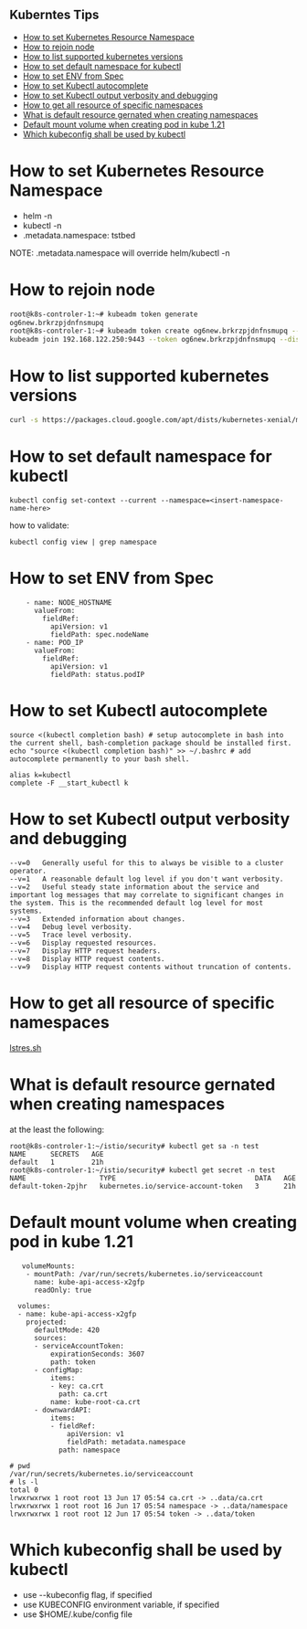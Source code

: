 Kuberntes Tips
---

- [How to set Kubernetes Resource Namespace](#how-to-set-kubernetes-resource-namespace)
- [How to rejoin node](#how-to-rejoin-node)
- [How to list supported kubernetes versions](#how-to-list-supported-kubernetes-versions)
- [How to set default namespace for kubectl](#how-to-set-default-namespace-for-kubectl)
- [How to set ENV from Spec](#how-to-set-env-from-spec)
- [How to set Kubectl autocomplete](#how-to-set-kubectl-autocomplete)
- [How to set Kubectl output verbosity and debugging](#how-to-set-kubectl-output-verbosity-and-debugging)
- [How to get all resource of specific namespaces](#how-to-get-all-resource-of-specific-namespaces)
- [What is default resource gernated when creating namespaces](#what-is-default-resource-gernated-when-creating-namespaces)
- [Default mount volume when creating pod in kube 1.21](#default-mount-volume-when-creating-pod-in-kube-121)
- [Which kubeconfig shall be used by kubectl](#which-kubeconfig-shall-be-used-by-kubectl)

# How to set Kubernetes Resource Namespace
* helm -n <ns>
* kubectl -n <ns>
* .metadata.namespace: tstbed

NOTE: .metadata.namespace will override helm/kubectl -n <ns>

# How to rejoin node
```bash
root@k8s-controler-1:~# kubeadm token generate
og6new.brkrzpjdnfnsmupq
root@k8s-controler-1:~# kubeadm token create og6new.brkrzpjdnfnsmupq --print-join-command
kubeadm join 192.168.122.250:9443 --token og6new.brkrzpjdnfnsmupq --discovery-token-ca-cert-hash sha256:9a597ff94b2359e0b3d9d18add4e741ccab01293d6db3b43ec67d54af7331d2d 

```
# How to list supported kubernetes versions
```bash
curl -s https://packages.cloud.google.com/apt/dists/kubernetes-xenial/main/binary-amd64/Packages | grep Version
```
# How to set default namespace for kubectl
```
kubectl config set-context --current --namespace=<insert-namespace-name-here>
```
how to validate:

```
kubectl config view | grep namespace
```

# How to set ENV from Spec

```
    - name: NODE_HOSTNAME
      valueFrom:
        fieldRef:
          apiVersion: v1
          fieldPath: spec.nodeName
    - name: POD_IP
      valueFrom:
        fieldRef:
          apiVersion: v1
          fieldPath: status.podIP

```

# How to set Kubectl autocomplete
```
source <(kubectl completion bash) # setup autocomplete in bash into the current shell, bash-completion package should be installed first.
echo "source <(kubectl completion bash)" >> ~/.bashrc # add autocomplete permanently to your bash shell.

alias k=kubectl
complete -F __start_kubectl k
```

# How to set Kubectl output verbosity and debugging
```
--v=0	Generally useful for this to always be visible to a cluster operator.
--v=1	A reasonable default log level if you don't want verbosity.
--v=2	Useful steady state information about the service and important log messages that may correlate to significant changes in the system. This is the recommended default log level for most systems.
--v=3	Extended information about changes.
--v=4	Debug level verbosity.
--v=5	Trace level verbosity.
--v=6	Display requested resources.
--v=7	Display HTTP request headers.
--v=8	Display HTTP request contents.
--v=9	Display HTTP request contents without truncation of contents.
```

# How to get all resource of specific namespaces
[lstres.sh](../src/lsres.sh)

# What is default resource gernated when creating namespaces
  at the least the following:

  ```
  root@k8s-controler-1:~/istio/security# kubectl get sa -n test
  NAME      SECRETS   AGE
  default   1         21h
  root@k8s-controler-1:~/istio/security# kubectl get secret -n test
  NAME                  TYPE                                  DATA   AGE
  default-token-2pjhr   kubernetes.io/service-account-token   3      21h
  ```

# Default mount volume when creating pod in kube 1.21
```
   volumeMounts:
    - mountPath: /var/run/secrets/kubernetes.io/serviceaccount
      name: kube-api-access-x2gfp
      readOnly: true

  volumes:
  - name: kube-api-access-x2gfp
    projected:
      defaultMode: 420
      sources:
      - serviceAccountToken:
          expirationSeconds: 3607
          path: token
      - configMap:
          items:
          - key: ca.crt
            path: ca.crt
          name: kube-root-ca.crt
      - downwardAPI:
          items:
          - fieldRef:
              apiVersion: v1
              fieldPath: metadata.namespace
            path: namespace
```

```
# pwd
/var/run/secrets/kubernetes.io/serviceaccount
# ls -l
total 0
lrwxrwxrwx 1 root root 13 Jun 17 05:54 ca.crt -> ..data/ca.crt
lrwxrwxrwx 1 root root 16 Jun 17 05:54 namespace -> ..data/namespace
lrwxrwxrwx 1 root root 12 Jun 17 05:54 token -> ..data/token
```

# Which kubeconfig shall be used by kubectl
  * use --kubeconfig flag, if specified
  * use KUBECONFIG environment variable, if specified
  * use $HOME/.kube/config file